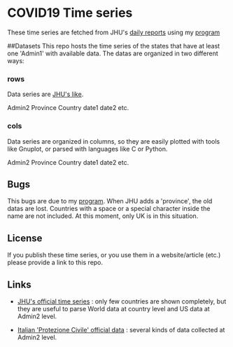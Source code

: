 # COVID19 Time series

These time series are fetched from JHU's [daily reports](https://github.com/CSSEGISandData/COVID-19/tree/master/csse_covid_19_data/csse_covid_19_daily_reports) using my [program](https://github.com/G-Lorenz/time_series-generator)

##Datasets
This repo hosts the time series of the states that have at least one 'Admin1' with available data.
The datas are organized in two different ways:

### rows
Data series are [JHU's like](https://github.com/CSSEGISandData/COVID-19/tree/master/csse_covid_19_data/csse_covid_19_time_series).

Admin2 Province Country date1 date2 etc.

### cols
Data series are organized in columns, so they are easily plotted with tools like Gnuplot, or parsed with languages like C or Python.

Admin2
Province
Country
date1
date2
etc.

## Bugs
This bugs are due to my [program](https://github.com/G-Lorenz/time_series-generator).
When JHU adds a 'province', the old datas are lost.
Countries with a space or a special character inside the name are not included. At this moment, only UK is in this situation.

## License
If you publish these time series, or you use them in a website/article (etc.) please provide a link to this repo.

## Links
* [JHU's official time series](https://github.com/CSSEGISandData/COVID-19/tree/master/csse_covid_19_data/csse_covid_19_time_series) : only few countries are shown completely, but they are useful to parse World data at country level and US data at Admin2 level.

* [Italian 'Protezione Civile' official data](https://github.com/pcm-dpc/COVID-19) : several kinds of data collected at Admin2 level.
